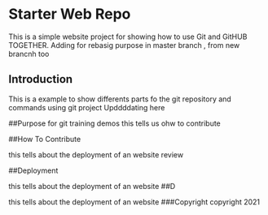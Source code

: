# Starter Web Repo

This is a simple website project for showing how to 
use Git and GitHUB TOGETHER. Adding for rebasig purpose in master branch
, from new brancnh too
## Introduction
This is a example to show differents parts fo the git repository and
commands using git project
Upddddating here

##Purpose
 for git training demos
this tells us ohw to contribute

##How To Contribute


this tells about the deployment of an website
review

##Deployment


this tells about the deployment of an website
##D


this tells about the deployment of an website
###Copyright
copyright 2021